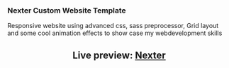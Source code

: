 ### Nexter Custom Website Template
Responsive website using advanced css, sass preprocessor, Grid layout and some cool animation effects to show case my webdevelopment skills


## <p align="center"> Live preview: <a href="https://kajal1106.github.io/Nexter/">Nexter</a></p><br>

